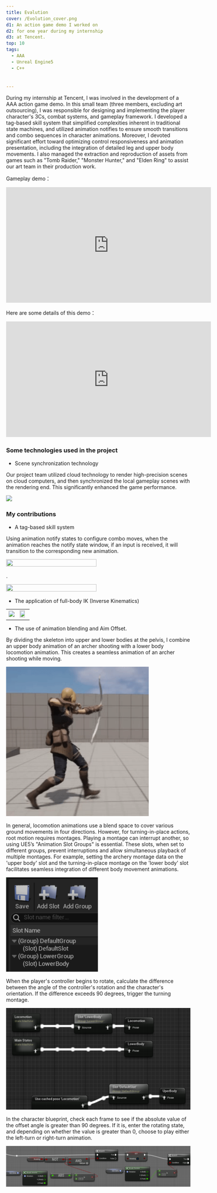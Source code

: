 ```yaml
---
title: Evalution
cover: /Evolution_cover.png
d1: An action game demo I worked on 
d2: for one year during my internship
d3: at Tencent.
top: 10
tags:
  - AAA
  - Unreal Engine5
  - C++


---
```






During my internship at Tencent, I was involved in the development of a AAA action game demo. In this small team (three members, excluding art outsourcing), I was responsible for designing and implementing the player character's 3Cs, combat systems, and gameplay framework. I developed a tag-based skill system that simplified complexities inherent in traditional state machines, and utilized animation notifies to ensure smooth transitions and combo sequences in character animations. Moreover, I devoted significant effort toward optimizing control responsiveness and animation presentation, including the integration of detailed leg and upper body movements. I also managed the extraction and reproduction of assets from games such as "Tomb Raider," "Monster Hunter," and "Elden Ring" to assist our art team in their production work.



Gameplay demo：



<iframe width="560" height="315" src="https://www.youtube.com/embed/KSs88ZWBxKk?si=Iws1Z4SNWoMYQvNL" title="YouTube video player" frameborder="0" allow="accelerometer; autoplay; clipboard-write; encrypted-media; gyroscope; picture-in-picture; web-share" referrerpolicy="strict-origin-when-cross-origin" allowfullscreen></iframe>



Here are some details of this demo：



<iframe width="560" height="315" src="https://www.youtube.com/embed/wVoykDmwZ_0?si=aSCT2DrsYaP9wVMQ" title="YouTube video player" frameborder="0" allow="accelerometer; autoplay; clipboard-write; encrypted-media; gyroscope; picture-in-picture; web-share" referrerpolicy="strict-origin-when-cross-origin" allowfullscreen></iframe>





### Some technologies used in the project

- Scene synchronization technology

Our project team utilized cloud technology to render high-precision scenes on cloud computers, and then synchronized the local gameplay scenes with the rendering end. This significantly enhanced the game performance.

![](images/ezgif.gif)





### My contributions

- A tag-based skill system

Using animation notify states to configure combo moves, when the animation reaches the notify state window, if an input is received, it will transition to the corresponding new animation.

<img src="https://chao53.github.io/images/Ev_Ac.jpg" width="70%" height="70%">

.

<img src="https://chao53.github.io/images/Ev_Ac2.jpg" width="70%" height="70%">

- The application of full-body IK (Inverse Kinematics)


<table><tr>
<td><img src="https://chao53.github.io/images/ev_ik.png" ></td>
<td><img src="https://chao53.github.io/images/ev_ik2.png" width="85%" height="85%"></td>
</tr></table>


- The use of animation blending and Aim Offset. 

By dividing the skeleton into upper and lower bodies at the pelvis, I combine an upper body animation of an archer shooting with a lower body locomotion animation. This creates a seamless animation of an archer shooting while moving.

![](images/ev_bl.png)

In general, locomotion animations use a blend space to cover various ground movements in four directions. However, for turning-in-place actions, root motion requires montages. Playing a montage can interrupt another, so using UE5’s "Animation Slot Groups" is essential. These slots, when set to different groups, prevent interruptions and allow simultaneous playback of multiple montages. For example, setting the archery montage data on the 'upper body' slot and the turning-in-place montage on the 'lower body' slot facilitates seamless integration of different body movement animations.

![](images/ev-mt.png)

When the player's controller begins to rotate, calculate the difference between the angle of the controller's rotation and the character's orientation. If the difference exceeds 90 degrees, trigger the turning montage.

![](images/ev-tr1.png)

In the character blueprint, check each frame to see if the absolute value of the offset angle is greater than 90 degrees. If it is, enter the rotating state, and depending on whether the value is greater than 0, choose to play either the left-turn or right-turn animation.

![](images/ev-tr2.png)
